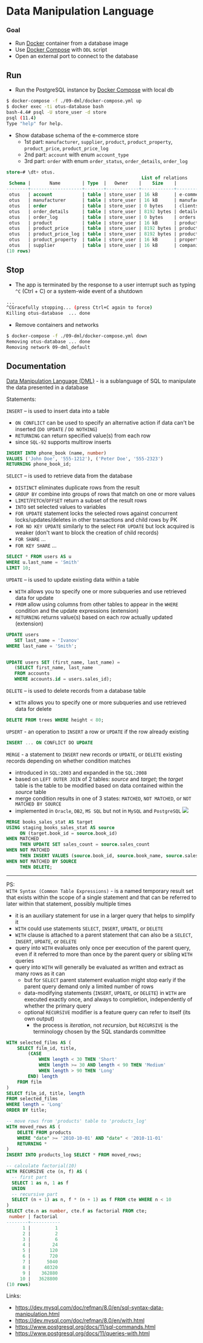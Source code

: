 Data Manipulation Language
=======


### Goal

 - Run [Docker](https://www.docker.com) container from a database image
 - Use [Docker Compose](https://docs.docker.com/compose/) with `DDL` script
 - Open an external port to connect to the database


## Run

 - Run the PostgreSQL instance by [Docker Compose](https://docs.docker.com/compose/) with local db
```bash
$ docker-compose -f ./09-dml/docker-compose.yml up
$ docker exec -ti otus-database bash
bash-4.4# psql -U store_user -d store
psql (11.4)
Type "help" for help.
```
 - Show database schema of the e-commerce store
   - 1st part: `manufacturer`, `supplier`, `product`, `product_property`, `product_price`, `product_price_log`
   - 2nd part: `account` with enum `account_type`
   - 3rd part: `order` with enum `order_status`, `order_details`, `order_log`
```sql
store=# \dt+ otus.
                                                  List of relations
 Schema |       Name        | Type  |   Owner    |    Size    |                     Description
--------+-------------------+-------+------------+------------+------------------------------------------------------
 otus   | account           | table | store_user | 16 kB      | e-commerce store accounts
 otus   | manufacturer      | table | store_user | 16 kB      | manufacturers of products
 otus   | order             | table | store_user | 0 bytes    | clients orders
 otus   | order_details     | table | store_user | 8192 bytes | detailed information by each order
 otus   | order_log         | table | store_user | 0 bytes    | orders changelog
 otus   | product           | table | store_user | 16 kB      | products of the e-commerce store
 otus   | product_price     | table | store_user | 8192 bytes | product prices depend on manufacturers and suppliers
 otus   | product_price_log | table | store_user | 8192 bytes | product price changelog
 otus   | product_property  | table | store_user | 16 kB      | properties for each product
 otus   | supplier          | table | store_user | 16 kB      | companies responsible for the logistics
(10 rows)
```


## Stop

 * The app is terminated by the response to a user interrupt such as typing `^C` (Ctrl + C) or a system-wide event of a shutdown
```bash
...
^CGracefully stopping... (press Ctrl+C again to force)
Killing otus-database  ... done
```

 * Remove containers and networks
```bash
$ docker-compose -f ./09-dml/docker-compose.yml down
Removing otus-database ... done
Removing network 09-dml_default
```


## Documentation

[Data Manipulation Language (DML)](https://ru.wikipedia.org/wiki/Data_Manipulation_Language) - is a sublanguage of SQL to manipulate the data presented in a database

Statements:  

`INSERT` – is used to insert data into a table
  - `ON CONFLICT` can be used to specify an alternative action if data can't be inserted (`DO UPDATE` / `DO NOTHING`)
  - `RETURNING` can return specified value(s) from each row
  - since `SQL-92` supports multirow inserts
```sql
INSERT INTO phone_book (name, number)
VALUES ('John Doe', '555-1212'), ('Peter Doe', '555-2323') 
RETURNING phone_book_id;
```


`SELECT` – is used to retrieve data from the database
  - `DISTINCT` eliminates duplicate rows from the result
  - `GROUP BY` combine into groups of rows that match on one or more values
  - `LIMIT`/`FETCH`/`OFFSET` return a subset of the result rows
  - `INTO` set selected values to variables
  - `FOR UPDATE` statement locks the selected rows against concurrent locks/updates/deletes in other transactions and child rows by PK
  - `FOR NO KEY UPDATE` similarly to the select `FOR UPDATE` but lock acquired is weaker (don't want to block the creation of child records)
  - `FOR SHARE` ...
  - `FOR KEY SHARE` ...
```sql
SELECT * FROM users AS u 
WHERE u.last_name = 'Smith' 
LIMIT 10;
```


`UPDATE` – is used to update existing data within a table
  - `WITH` allows you to specify one or more subqueries and use retrieved data for update
  - `FROM` allow using columns from other tables to appear in the `WHERE` condition and the update expressions (extension)
  - `RETURNING` returns value(s) based on each row actually updated (extension)
```sql
UPDATE users
   SET last_name = 'Ivanov'
WHERE last_name = 'Smith';


UPDATE users SET (first_name, last_name) =
   (SELECT first_name, last_name 
   FROM accounts
   WHERE accounts.id = users.sales_id);
```


`DELETE` – is used to delete records from a database table
  - `WITH` allows you to specify one or more subqueries and use retrieved data for delete
```sql
DELETE FROM trees WHERE height < 80;
```


`UPSERT` - an operation to `INSERT` a row or `UPDATE` if the row already existing
```sql
INSERT ... ON CONFLICT DO UPDATE
```


`MERGE` - a statement to `INSERT` new records or `UPDATE`, or `DELETE` existing records depending on whether condition matches
  - introduced in `SQL:2003` and expanded in the `SQL:2008`
  - based on `LEFT OUTER JOIN` of 2 tables: _source_ and _target_; the _target_ table is the table to be modified based on data contained within the _source_ table
  - merge condition results in one of 3 states:  `MATCHED`, `NOT MATCHED`, or `NOT MATCHED BY SOURCE`
  - implemented in `Oracle`, `DB2`, `MS SQL` but not in `MySQL` and `PostgreSQL`
![](https://277dfx2bm2883ohl6u2g3l59-wpengine.netdna-ssl.com/wp-content/uploads/2016/11/VISUAL-MERGE-DIAGRAM.png)

```sql
MERGE books_sales_stat AS target
USING staging_books_sales_stat AS source
     ON (target.book_id = source.book_id)
WHEN MATCHED 
     THEN UPDATE SET sales_count = source.sales_count
WHEN NOT MATCHED 
     THEN INSERT VALUES (source.book_id, source.book_name, source.sales_count)
WHEN NOT MATCHED BY SOURCE
     THEN DELETE;
```


---
PS:  
`WITH Syntax (Common Table Expressions)` - is a named temporary result set that exists within the scope of a single statement and that can be referred to later within that statement, possibly multiple times
 - it is an auxiliary statement for use in a larger query that helps to simplify it
 - `WITH` could use statements `SELECT`, `INSERT`, `UPDATE`, or `DELETE`
 - `WITH` clause is attached to a parent statement that can also be a `SELECT`, `INSERT`, `UPDATE`, or `DELETE`
 - query into `WITH` evaluates only once per execution of the parent query, even if it referred to more than once by the parent query or sibling `WITH` queries
 - query into `WITH` will generally be evaluated as written and extract as many rows as it can
   - but for `SELECT` parent statement evaluation might stop early if the parent query demand only a limited number of rows
   - data-modifying statements (`INSERT`, `UPDATE`, or `DELETE`) in `WITH` are executed exactly once, and always to completion, independently of whether the primary query
   - optional `RECURSIVE` modifier is a feature query can refer to itself (its own output)
     - the process is _iteration_, not _recursion_, but `RECURSIVE` is the terminology chosen by the SQL standards committee

```sql
WITH selected_films AS (
    SELECT film_id, title,
        (CASE 
            WHEN length < 30 THEN 'Short'
            WHEN length >= 30 AND length < 90 THEN 'Medium'
            WHEN length > 90 THEN 'Long'
        END) length    
    FROM film
)
SELECT film_id, title, length
FROM selected_films
WHERE length = 'Long'
ORDER BY title;
```

```sql
-- move rows from 'products' table to 'products_log'
WITH moved_rows AS (
    DELETE FROM products
    WHERE "date" >= '2010-10-01' AND "date" < '2010-11-01'
    RETURNING *
)
INSERT INTO products_log SELECT * FROM moved_rows;
```

```sql
-- calculate factorial(10)
WITH RECURSIVE cte (n, f) AS (
  -- first part
  SELECT 1 as n, 1 as f
  UNION
  -- recursive part
  SELECT (n + 1) as n, f * (n + 1) as f FROM cte WHERE n < 10
)
SELECT cte.n as number, cte.f as factorial FROM cte;
 number | factorial
--------+-----------
      1 |         1
      2 |         2
      3 |         6
      4 |        24
      5 |       120
      6 |       720
      7 |      5040
      8 |     40320
      9 |    362880
     10 |   3628800
(10 rows)
```

Links:  
 - https://dev.mysql.com/doc/refman/8.0/en/sql-syntax-data-manipulation.html
 - https://dev.mysql.com/doc/refman/8.0/en/with.html
 - https://www.postgresql.org/docs/11/sql-commands.html
 - https://www.postgresql.org/docs/11/queries-with.html
